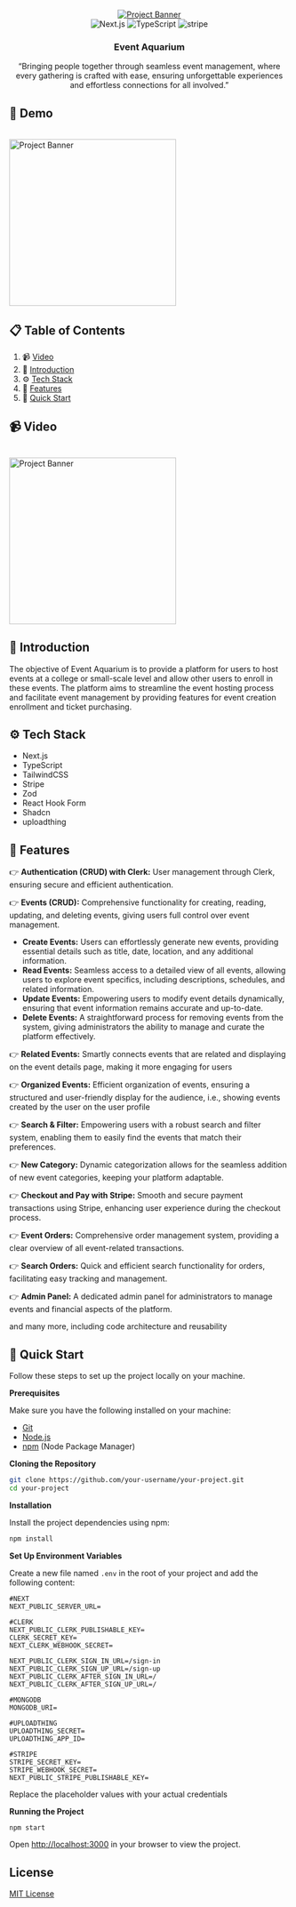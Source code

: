 <div align="center">
  <br />
    <a href="https://event-aquarium.vercel.app/" target="_blank">
      <img src="https://berglundcenter.live/application/files/7816/8623/0730/events.png" alt="Project Banner">
    </a>
  <br />

  <div>
    <img src="https://img.shields.io/badge/-Next_JS_14-black?style=for-the-badge&logoColor=white&logo=nextdotjs&color=000000" alt="Next.js" />
    <img src="https://img.shields.io/badge/-TypeScript-black?style=for-the-badge&logoColor=white&logo=typescript&color=3178C6" alt="TypeScript" />
    <img src="https://img.shields.io/badge/-Stripe-black?style=for-the-badge&logoColor=white&logo=stripe&color=008CDD" alt="stripe" />
  </div>

  <h3 align="center">Event Aquarium</h3>

   <div align="center">
     “Bringing people together through seamless event management, where every gathering is crafted with ease, ensuring unforgettable experiences and effortless connections for all involved.”
    </div>
</div>
<h2>🚀 Demo</h2>
<div>
  <br />
  <a href="https://event-aquarium.vercel.app/" target="_blank">
    <img src="https://media1.tenor.com/m/zHCxRAOVPxQAAAAC/e3-keanu-reeves.gif" alt="Project Banner" style="width: 300px; height: auto;">
  </a>
  <br />
</div>

## 📋 Table of Contents

1. 📹 [Video](#video)
2. 🤖 [Introduction](#introduction)
3. ⚙️ [Tech Stack](#tech-stack)
4. 🔋 [Features](#features)
5. 🤸 [Quick Start](#quick-start)



<h2 name="video">📹 Video</h2>
<div>
  <br />
   <a href="https://youtu.be/MHPfzo4Am7g" target="_blank">
    <img src="https://media1.tenor.com/m/dFOeYJ0UEWAAAAAd/yt-youtube.gif" alt="Project Banner" style="width: 300px; height: auto;">
  </a>
  <br />
</div>

## <a name="introduction">🤖 Introduction</a>

The objective of Event Aquarium is to provide a platform for users to host events at a college or small-scale level and allow other users to enroll in these events. The platform aims to streamline the event hosting process and facilitate event management by providing features for event creation enrollment and ticket purchasing.

## <a name="tech-stack">⚙️ Tech Stack</a>

- Next.js
- TypeScript
- TailwindCSS
- Stripe
- Zod
- React Hook Form
- Shadcn
- uploadthing

## <a name="features">🔋 Features</a>

👉 **Authentication (CRUD) with Clerk:** User management through Clerk, ensuring secure and efficient authentication.

👉 **Events (CRUD):** Comprehensive functionality for creating, reading, updating, and deleting events, giving users full control over event management.

- **Create Events:** Users can effortlessly generate new events, providing essential details such as title, date, location, and any additional information.
- **Read Events:** Seamless access to a detailed view of all events, allowing users to explore event specifics, including descriptions, schedules, and related information.
- **Update Events:** Empowering users to modify event details dynamically, ensuring that event information remains accurate and up-to-date.
- **Delete Events:** A straightforward process for removing events from the system, giving administrators the ability to manage and curate the platform effectively.

👉 **Related Events:** Smartly connects events that are related and displaying on the event details page, making it more engaging for users

👉 **Organized Events:** Efficient organization of events, ensuring a structured and user-friendly display for the audience, i.e., showing events created by the user on the user profile

👉 **Search & Filter:** Empowering users with a robust search and filter system, enabling them to easily find the events that match their preferences.

👉 **New Category:** Dynamic categorization allows for the seamless addition of new event categories, keeping your platform adaptable.

👉 **Checkout and Pay with Stripe:** Smooth and secure payment transactions using Stripe, enhancing user experience during the checkout process.

👉 **Event Orders:** Comprehensive order management system, providing a clear overview of all event-related transactions.

👉 **Search Orders:** Quick and efficient search functionality for orders, facilitating easy tracking and management.

👉 **Admin Panel:** A dedicated admin panel for administrators to manage events and financial aspects of the platform.

and many more, including code architecture and reusability

## <a name="quick-start">🤸 Quick Start</a>

Follow these steps to set up the project locally on your machine.

**Prerequisites**

Make sure you have the following installed on your machine:

- [Git](https://git-scm.com/)
- [Node.js](https://nodejs.org/en)
- [npm](https://www.npmjs.com/) (Node Package Manager)

**Cloning the Repository**

```bash
git clone https://github.com/your-username/your-project.git
cd your-project
```

**Installation**

Install the project dependencies using npm:

```bash
npm install
```

**Set Up Environment Variables**

Create a new file named `.env` in the root of your project and add the following content:

```env
#NEXT
NEXT_PUBLIC_SERVER_URL=

#CLERK
NEXT_PUBLIC_CLERK_PUBLISHABLE_KEY=
CLERK_SECRET_KEY=
NEXT_CLERK_WEBHOOK_SECRET=

NEXT_PUBLIC_CLERK_SIGN_IN_URL=/sign-in
NEXT_PUBLIC_CLERK_SIGN_UP_URL=/sign-up
NEXT_PUBLIC_CLERK_AFTER_SIGN_IN_URL=/
NEXT_PUBLIC_CLERK_AFTER_SIGN_UP_URL=/

#MONGODB
MONGODB_URI=

#UPLOADTHING
UPLOADTHING_SECRET=
UPLOADTHING_APP_ID=

#STRIPE
STRIPE_SECRET_KEY=
STRIPE_WEBHOOK_SECRET=
NEXT_PUBLIC_STRIPE_PUBLISHABLE_KEY=
```

Replace the placeholder values with your actual credentials

**Running the Project**

```bash
npm start
```

Open [http://localhost:3000](http://localhost:3000) in your browser to view the project.

## License

[MIT License](LICENSE)
